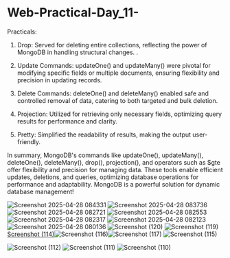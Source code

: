# Web-Practical-Day_11-
Practicals: 
01. Drop: Served for deleting entire collections, reflecting the power of MongoDB in handling structural changes.
. 
02. Update Commands: updateOne() and updateMany() were pivotal for modifying specific fields or multiple documents, ensuring flexibility and precision in updating records.

03. Delete Commands: deleteOne() and deleteMany() enabled safe and controlled removal of data, catering to both targeted and bulk deletion.

04. Projection: Utilized for retrieving only necessary fields, optimizing query results for performance and clarity.

05. Pretty: Simplified the readability of results, making the output user-friendly.

In summary, MongoDB's commands like updateOne(), updateMany(), deleteOne(), deleteMany(), drop(), projection(), and operators such as $gte offer flexibility and precision for managing data. These tools enable efficient updates, deletions, and queries, optimizing database operations for performance and adaptability. MongoDB is a powerful solution for dynamic database management!

![Screenshot 2025-04-28 084331](https://github.com/user-attachments/assets/619243ad-fdb2-48e3-acbd-16852b51d9e9)
![Screenshot 2025-04-28 083736](https://github.com/user-attachments/assets/fd5e40be-e322-4ef7-86bb-1ca791a88ff7)
![Screenshot 2025-04-28 082721](https://github.com/user-attachments/assets/150dd74f-a29a-401c-99eb-06ffb54dd332)
![Screenshot 2025-04-28 082553](https://github.com/user-attachments/assets/977edb9c-ae2d-497e-9b03-6f54cf2711d1)
![Screenshot 2025-04-28 082317](https://github.com/user-attachments/assets/bf3344cc-e4d9-4824-bdd8-2369161e5a1a)
![Screenshot 2025-04-28 082123](https://github.com/user-attachments/assets/4597c545-c205-41c6-aed1-33123db0b8fc)
![Screenshot 2025-04-28 080136](https://github.com/user-attachments/assets/45d89af6-3391-40ac-8a5e-143ef5c03300)
![Screenshot (120)](https://github.com/user-attachments/assets/410f5cdf-5119-4831-a815-56f590e7154c)
![Screenshot (119)](https://github.com/user-attachments/assets/4ab57323-3453-4ee0-8ee1-377d1c1c1534)
[Screenshot (114)](https://github.com/user-attachments/assets/285147a8-4592-43f8-8a21-a9f2dd02f7ce)![Screenshot (116)](https://github.com/user-attachments/assets/b81a181b-85cc-4eea-99ce-b2028f6148ad)![Screenshot 
(117)](https://github.com/user-attachments/assets/99eba5f2-ee1c-41ce-afe3-76af0a8f973b)
![Screenshot (115)](https://github.com/user-attachments/assets/8e81765d-429f-4e31-ad0e-4fe093ff4be4)





![Screenshot (112)](https://github.com/user-attachments/assets/483db8cb-48bf-4a07-ac59-dc474d7cd6fb)
![Screenshot (111)](https://github.com/user-attachments/assets/5e21250f-5af5-43b3-95c0-4c72f9d42187)
![Screenshot (110)](https://github.com/user-attachments/assets/dbb93db0-bc1b-4611-9d83-8ed8ac6a65db)
 

